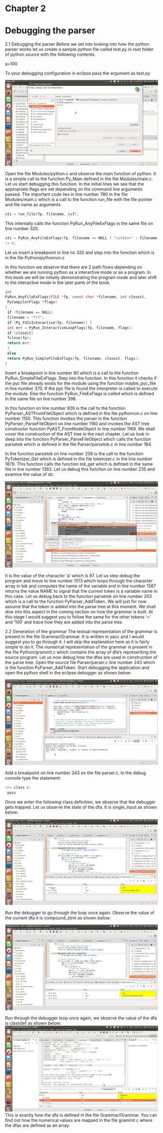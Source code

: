 # Chapter 2
# Debugging the parser
2.1 Debugging the parser
Before we set into looking into how the python parser works let us create a sample python file
called test.py in root folder of python source with the following contents.

a=100

To your debugging configuration in eclipse pass the argument as test.py

![](images/1.png)

Open the file Modules/python.c and observe the main function of python. It is a simple call to the
function Py_Main defined in the file Modules/main.c.
Let us start debugging this function. In the initial lines we see that the appropriate flags are set
depending on the command line arguments passed.
The important code lies in line number 780 in the file Modules/main.c which is a call to the
function run_file with the file pointer and file name as arguments.

```c
sts = run_file(fp, filename, &cf);
```

This internally calls the function PyRun_AnyFileExFlags in the same file on line number 320.

```c
sts = PyRun_AnyFileExFlags(fp, filename == NULL ? "<stdin>" : filename, filename != NULL, &cf)
!= 0;
```

Let us insert a breakpoint in line no 320 and step into the function which is in the file
Python/pythonrun.c

In this function we observe that there are 2 path flows depending on whether we are running
python as a interactive mode or as a program. In this book we will be initially demonstrating the
program mode and later shift to the interactive mode in the later parts of the book.

```c
int
PyRun_AnyFileExFlags(FILE *fp, const char *filename, int closeit,
 PyCompilerFlags *flags)
{
 if (filename == NULL)
 filename = "???";
 if (Py_FdIsInteractive(fp, filename)) {
 int err = PyRun_InteractiveLoopFlags(fp, filename, flags);
 if (closeit)
 fclose(fp);
 return err;
 }
 else
 return PyRun_SimpleFileExFlags(fp, filename, closeit, flags);
}
```

Insert a breakpoint in line number 80 which is a call to the function PyRun_SimpleFileExFlags.
Step into the function. In this function it checks if the pyc file already exists for the module using
the function maybe_pyc_file in line number 370. If the pyc file is found the interpreter is called to
execute the module. Else the function PyRun_FileExFlags is called which is defined in the same
file on line number 396.

In this function on line number 926 is the call to the function PyParser_ASTFromFileObject
which is defined in the file pythonrun.c on line number 1150. This function invokes the parser in
the function PyParser_ParseFileObject on line number 1160 and invokes the AST tree
constructor function PyAST_FromNodeObject in line number 1169. We shall cover the
construction of the AST tree in the next chapter. Let us look in deep into the function
PyParser_ParseFileObject which calls the function parsetok which is defined in the file
Parser/parsetok.c in line number 184.

In the function parsetok on line number 208 is the call to the function PyTokenizer_Get which is
defined in the file tokenizer.c in the line number 1879. This function calls the function tok_get
which is defined in the same file in line number 1363.
Let us debug this function on line number 235 and examine the value of str.

![](images/2.png)

  It is the value of the character ‘a’ which is 97. Let us step debug the program and move to line
number 1513 which loops through the character array in tok and computes the name of the
variable and in line number 1587 returns the value NAME to signal that the current token is a
variable name in this case. Let us debug back to the function parsetok on line number 263
which is a call to the function PyParser_AddToken. We will just for now assume that the token is
added into the parse tree at this moment. We shall dive into this aspect in the coming section on
how the grammar is built.
At this stage I would suggest you to follow the same for the other tokens ‘=’ and ‘100’ and trace
how they are added into the parse tree.


2.2 Generation of the grammar
The textual representation of the grammar is present in the file Grammar/Grammar. It is written
in yacc and I would suggest you to go through it. I will skip the explanation here as it is fairly
simple to do it. The numerical representation of the grammar is present in the file
Python/graminit.c which contains the array of dfa’s representing the source program. Let us now
debug how the dfas are used in construction of the parse tree. Open the source file
Parser/parser.c line number 243 which is the function PyParser_AddToken. Start debugging the
application and open the python shell in the eclipse debugger as shown below:

![](images/3.png)

Add a breakpoint on line number 243 on the file parser.c.
In the debug console type the statement:

```c
>>> class c:
 pass
 ```
Once we enter the following class definition, we observe that the debugger gets trapped. Let us
observe the state of the dfa. It is single_input as shown below:

![](images/4.png)

Run the debugger to go through the loop once again. Observe the value of the current dfa it is
compound_stmt as shown below:

![](images/5.png)

 Run through the debugger loop once again, we observe the value of the dfa is classdef as shown below: 
 ![](images/6.png)
 This is exactly how the dfa is defined in the file Grammar/Grammar. You can find out how the 
 numerical values are mapped in the file graminit.c where the dfas are defined as an array. 
 
 
 
